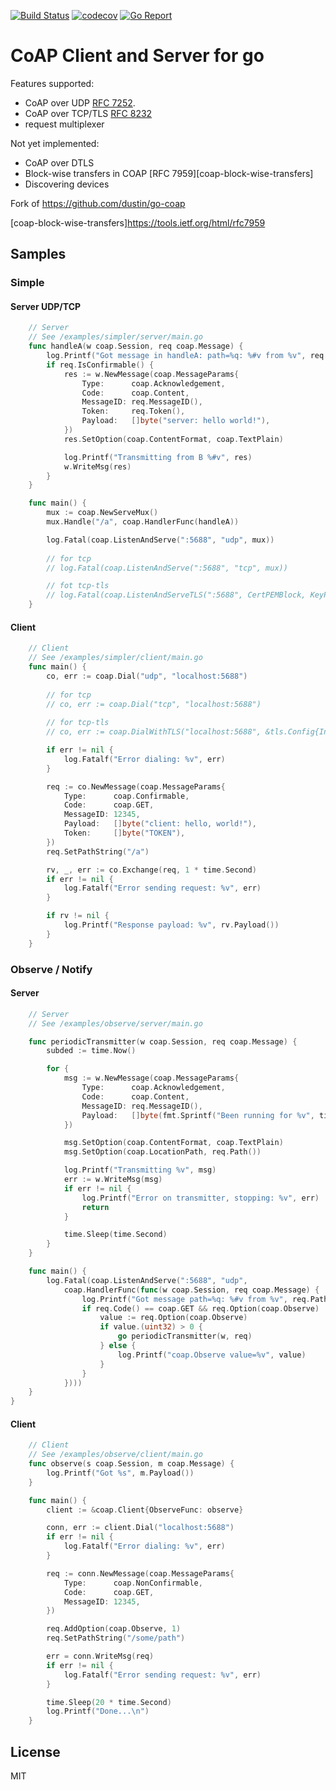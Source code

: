 [![Build Status](https://travis-ci.com/ondrejtomcik/go-coap.svg?branch=master)](https://travis-ci.com/ondrejtomcik/go-coap)
[![codecov](https://codecov.io/gh/ondrejtomcik/go-coap/branch/master/graph/badge.svg)](https://codecov.io/gh/ondrejtomcik/go-coap)
[![Go Report](https://goreportcard.com/badge/github.com/ondrejtomcik/go-coap)](https://goreportcard.com/report/github.com/ondrejtomcik/go-coap)

# CoAP Client and Server for go

Features supported:
* CoAP over UDP [RFC 7252][coap].
* CoAP over TCP/TLS [RFC 8232][coap-tcp]
* request multiplexer

Not yet implemented:
* CoAP over DTLS
* Block-wise transfers in COAP [RFC 7959][coap-block-wise-transfers]
* Discovering devices

Fork of https://github.com/dustin/go-coap

[coap]: http://tools.ietf.org/html/rfc7252
[coap-tcp]: https://tools.ietf.org/html/rfc8323
[coap-block-wise-transfers]https://tools.ietf.org/html/rfc7959

## Samples

### Simple

#### Server UDP/TCP
```go
	// Server
	// See /examples/simpler/server/main.go
	func handleA(w coap.Session, req coap.Message) {
		log.Printf("Got message in handleA: path=%q: %#v from %v", req.Path(), req, w.RemoteAddr())
		if req.IsConfirmable() {
			res := w.NewMessage(coap.MessageParams{
				Type:      coap.Acknowledgement,
				Code:      coap.Content,
				MessageID: req.MessageID(),
				Token:     req.Token(),
				Payload:   []byte("server: hello world!"),
			})
			res.SetOption(coap.ContentFormat, coap.TextPlain)

			log.Printf("Transmitting from B %#v", res)
			w.WriteMsg(res)
		}
	}

	func main() {
		mux := coap.NewServeMux()
		mux.Handle("/a", coap.HandlerFunc(handleA))

		log.Fatal(coap.ListenAndServe(":5688", "udp", mux))
		
		// for tcp
		// log.Fatal(coap.ListenAndServe(":5688", "tcp", mux))

		// fot tcp-tls
		// log.Fatal(coap.ListenAndServeTLS(":5688", CertPEMBlock, KeyPEMBlock, mux))
	}
```
#### Client
```go
	// Client
	// See /examples/simpler/client/main.go
	func main() {
		co, err := coap.Dial("udp", "localhost:5688")
		
		// for tcp
		// co, err := coap.Dial("tcp", "localhost:5688")
		
		// for tcp-tls
		// co, err := coap.DialWithTLS("localhost:5688", &tls.Config{InsecureSkipVerify: true})

		if err != nil {
			log.Fatalf("Error dialing: %v", err)
		}

		req := co.NewMessage(coap.MessageParams{
			Type:      coap.Confirmable,
			Code:      coap.GET,
			MessageID: 12345,
			Payload:   []byte("client: hello, world!"),
			Token:	   []byte("TOKEN"),
		})
		req.SetPathString("/a")

		rv, _, err := co.Exchange(req, 1 * time.Second)
		if err != nil {
			log.Fatalf("Error sending request: %v", err)
		}

		if rv != nil {
			log.Printf("Response payload: %v", rv.Payload())
		}
	}
```


### Observe / Notify

#### Server
```go
	// Server
	// See /examples/observe/server/main.go

	func periodicTransmitter(w coap.Session, req coap.Message) {
		subded := time.Now()

		for {
			msg := w.NewMessage(coap.MessageParams{
				Type:      coap.Acknowledgement,
				Code:      coap.Content,
				MessageID: req.MessageID(),
				Payload:   []byte(fmt.Sprintf("Been running for %v", time.Since(subded))),
			})

			msg.SetOption(coap.ContentFormat, coap.TextPlain)
			msg.SetOption(coap.LocationPath, req.Path())

			log.Printf("Transmitting %v", msg)
			err := w.WriteMsg(msg)
			if err != nil {
				log.Printf("Error on transmitter, stopping: %v", err)
				return
			}

			time.Sleep(time.Second)
		}
	}

	func main() {
		log.Fatal(coap.ListenAndServe(":5688", "udp",
			coap.HandlerFunc(func(w coap.Session, req coap.Message) {
				log.Printf("Got message path=%q: %#v from %v", req.Path(), req, w.RemoteAddr())
				if req.Code() == coap.GET && req.Option(coap.Observe) != nil {
					value := req.Option(coap.Observe)
					if value.(uint32) > 0 {
						go periodicTransmitter(w, req)
					} else {
						log.Printf("coap.Observe value=%v", value)
					}
				}
			})))
	}
}
```

#### Client
```go
	// Client
	// See /examples/observe/client/main.go
	func observe(s coap.Session, m coap.Message) {
		log.Printf("Got %s", m.Payload())
	}

	func main() {
		client := &coap.Client{ObserveFunc: observe}

		conn, err := client.Dial("localhost:5688")
		if err != nil {
			log.Fatalf("Error dialing: %v", err)
		}

		req := conn.NewMessage(coap.MessageParams{
			Type:      coap.NonConfirmable,
			Code:      coap.GET,
			MessageID: 12345,
		})

		req.AddOption(coap.Observe, 1)
		req.SetPathString("/some/path")

		err = conn.WriteMsg(req)
		if err != nil {
			log.Fatalf("Error sending request: %v", err)
		}

		time.Sleep(20 * time.Second)
		log.Printf("Done...\n")
	}
```

## License
MIT
